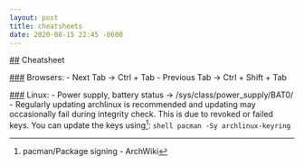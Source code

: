 ```yaml
---
layout: post
title: cheatsheets
date: 2020-08-15 22:45 -0600
---
```

[##](##) Cheatsheet

[###](###) Browsers:
    - Next Tab -> Ctrl + Tab
    - Previous Tab -> Ctrl + Shift + Tab

[###](###) Linux:
    - Power supply, battery status -> /sys/class/power_supply/BAT0/
    - Regularly updating archlinux is recommended and updating may occasionally 
      fail during integrity check. This is due to revoked or failed keys. You can
      update the keys using[^1]:
      ```shell
        pacman -Sy archlinux-keyring
      ```

[^1]: pacman/Package signing - ArchWiki

